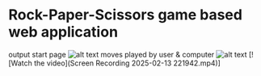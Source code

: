 # Rock-Paper-Scissors game based web application

 output 
 start page
  ![alt text](<Screenshot 2024-08-23 201916.png>)
moves played by user & computer
    ![alt text](<Screenshot 2024-08-23 202000.png>)
[![Watch the video](Screen Recording 2025-02-13 221942.mp4)]
